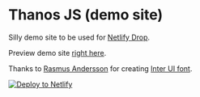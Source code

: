# Thanos JS (demo site)

Silly demo site to be used for [Netlify Drop](https://app.netlify.com/drop).

Preview demo site [right here](https://www.thanosjs.org).

Thanks to [Rasmus Andersson](https://twitter.com/rsms) for creating [Inter UI font](https://rsms.me/inter/).

[![Deploy to Netlify](https://www.netlify.com/img/deply/button.svg)](https://app.netlify.com/start/deploy?repository=https://github.com/tatikadelino/netlify-demo-ci)